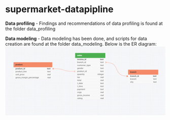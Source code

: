 # supermarket-datapipline 

**Data profiling** - Findings and recommendations of data profiling is found at the folder data_profiling <br>

**Data modeling** - Data modeling has been done, and scripts for data creation are found at the folder data_modeling. Below is the ER diagram:
![image info](./data_modeling/images/ER_diagram.png)
